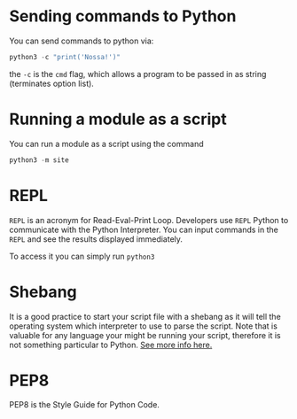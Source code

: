 
# Sending commands to Python

You can send commands to python via:

```python
python3 -c "print('Nossa!')"
```

the `-c`  is the `cmd` flag, which allows a program to be passed in as string (terminates option list).

# Running a module as a script

You can run a module as a script using the command
```python
python3 -m site
```

# REPL

`REPL` is an acronym for Read-Eval-Print Loop. Developers use `REPL` Python to communicate with the Python Interpreter. You can input commands in the `REPL`  and see the results displayed immediately.

To access it you can simply run `python3`


# Shebang

 It is a good practice to start your script file with a shebang as it will tell the operating system which interpreter to use to parse the script. Note that is valuable for any language your might be running your script, therefore it is not something particular to Python. [See more info here.](https://dev.to/meleu/what-the-shebang-really-does-and-why-it-s-so-important-in-your-shell-scripts-2755)


# PEP8

PEP8 is the Style Guide for Python Code.



